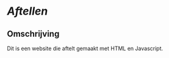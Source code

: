 # ***Aftellen***


<h2>Omschrijving</h2>

<p1>Dit is een website die aftelt</p1> <p2> gemaakt met HTML en Javascript.<p2>  
